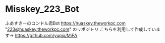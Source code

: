 # Misskey_223_Bot
ふあすきーのコンドル君Bot https://huaskey.theworkpc.com "223@huaskey.theworkpc.com" のリポジトリ こちらを利用して作成しています→ https://github.com/yupix/MiPA
